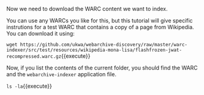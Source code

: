 Now we need to download the WARC content we want to index. 

You can use any WARCs you like for this, but this tutorial will give specific instrutions for a test WARC that contains a copy of a page from Wikipedia. You can download it using:

`wget https://github.com/ukwa/webarchive-discovery/raw/master/warc-indexer/src/test/resources/wikipedia-mona-lisa/flashfrozen-jwat-recompressed.warc.gz`{{execute}}

Now, if you list the contents of the current folder, you should find the WARC and the `webarchive-indexer` application file.

`ls -la`{{execute}}